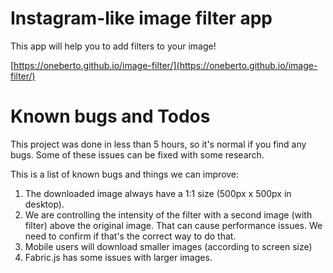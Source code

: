 # Instagram-like image filter app

This app will help you to add filters to your image!

[https://oneberto.github.io/image-filter/](https://oneberto.github.io/image-filter/)

# Known bugs and Todos

This project was done in less than 5 hours, so it's normal if you find any bugs. Some of these issues can be fixed with some research.

This is a list of known bugs and things we can improve:

1. The downloaded image always have a 1:1 size (500px x 500px in desktop).
2. We are controlling the intensity of the filter with a second image (with filter) above the original image. That can cause performance issues. We need to confirm if that's the correct way to do that.
3. Mobile users will download smaller images (according to screen size)
4. Fabric.js has some issues with larger images.

